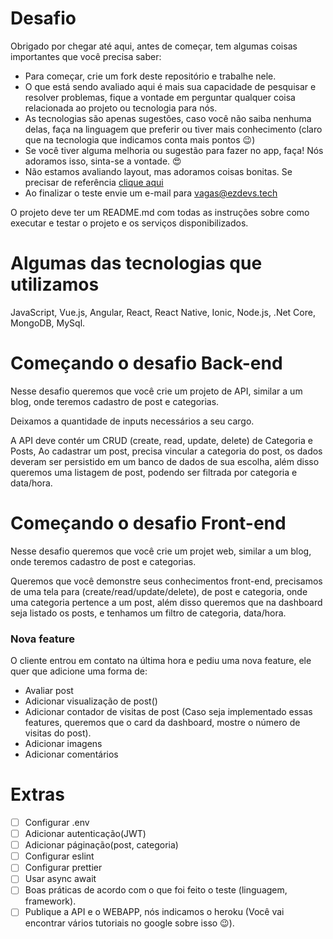 # Desafio

Obrigado por chegar até aqui, antes de começar, tem algumas coisas importantes que você precisa saber:
- Para começar, crie um fork deste repositório e trabalhe nele.
- O que está sendo avaliado aqui é mais sua capacidade de pesquisar e resolver problemas, 
fique a vontade em perguntar qualquer coisa relacionada ao projeto ou tecnologia para nós.
- As tecnologias são apenas sugestões, caso você não saiba nenhuma delas, faça na linguagem que preferir 
ou tiver mais conhecimento (claro que na tecnologia que indicamos conta mais pontos 😉)
- Se você tiver alguma melhoria ou sugestão para fazer no app, faça! Nós adoramos isso, sinta-se a vontade. 😍
- Não estamos avaliando layout, mas adoramos coisas bonitas. Se precisar de referência [clique aqui](http://www.uplabs.com/)
- Ao finalizar o teste envie um e-mail para vagas@ezdevs.tech

O projeto deve ter um README.md com todas as instruções sobre como executar e testar o projeto e os serviços disponibilizados.

# Algumas das tecnologias que utilizamos
JavaScript, Vue.js, Angular, React, React Native, Ionic, Node.js, .Net Core, MongoDB, MySql.

# Começando o desafio Back-end
Nesse desafio queremos que você crie um projeto de API, similar a um blog, onde teremos cadastro de post e categorias.

Deixamos a quantidade de inputs necessários a seu cargo.

A API deve contér um CRUD (create, read, update, delete) de Categoria e Posts, Ao cadastrar um post, precisa vincular a categoria do post, os dados deveram ser persistido em um banco de dados de sua escolha,
além disso queremos uma listagem de post, podendo ser filtrada por categoria e data/hora.

# Começando o desafio Front-end
Nesse desafio queremos que você crie um projet web, similar a um blog, onde teremos cadastro de post e categorias.

Queremos que você demonstre seus conhecimentos front-end, precisamos de uma tela para (create/read/update/delete), de post e categoria, onde uma categoria pertence a um post,
além disso queremos que na dashboard seja listado os posts, e tenhamos um filtro de categoria, data/hora.

### Nova feature
O cliente entrou em contato na última hora e pediu uma nova feature, ele quer que adicione uma forma de:
- Avaliar post
- Adicionar visualização de post()
- Adicionar contador de visitas de post (Caso seja implementado essas features, queremos que o card da dashboard, mostre o número de visitas do post).
- Adicionar imagens
- Adicionar comentários

# Extras
- [ ] Configurar .env
- [ ] Adicionar autenticação(JWT)
- [ ] Adicionar páginação(post, categoria)
- [ ] Configurar eslint
- [ ] Configurar prettier
- [ ] Usar async await
- [ ] Boas práticas de acordo com o que foi feito o teste (linguagem, framework).
- [ ] Publique a API e o WEBAPP, nós indicamos o heroku (Você vai encontrar vários tutoriais no google sobre isso 😉).